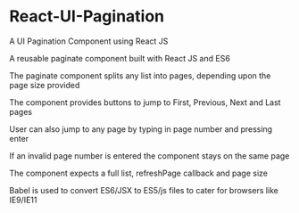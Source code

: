 # React-UI-Pagination
A UI Pagination Component using React JS

A reusable paginate component built with React JS and ES6

The paginate component splits any list into pages, depending upon the page size provided

The component provides buttons to jump to First, Previous, Next and Last pages

User can also jump to any page by typing in page number and pressing enter

If an invalid page number is entered the component stays on the same page

The component expects a full list, refreshPage callback and page size

Babel is used to convert ES6/JSX to ES5/js files to cater for browsers like IE9/IE11




